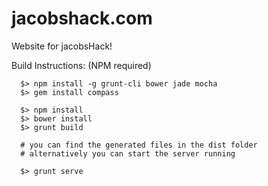 jacobshack.com
==============

Website for jacobsHack!

Build Instructions: (NPM required)

``` 
  $> npm install -g grunt-cli bower jade mocha
  $> gem install compass

  $> npm install
  $> bower install
  $> grunt build

  # you can find the generated files in the dist folder
  # alternatively you can start the server running

  $> grunt serve
```
